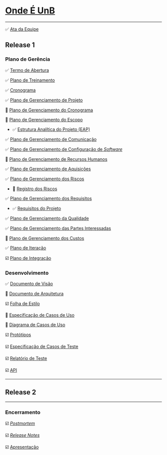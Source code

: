 # [Onde É UnB](https://github.com/fga-gpp-mds/mds-gpp-g2/wiki)
***

:white_check_mark:  [Ata da Equipe](https://github.com/fga-gpp-mds/mds-gpp-g2/wiki/Ata-da-Equipe)

## Release 1

### Plano de Gerência

:white_check_mark: [Termo de Abertura](https://github.com/fga-gpp-mds/mds-gpp-g2/wiki/Termo-de-Abertura)

:white_check_mark: [Plano de Treinamento](https://github.com/fga-gpp-mds/mds-gpp-g2/wiki/Plano-de-Treinamento)

:white_check_mark: [Cronograma](https://github.com/fga-gpp-mds/2017.1-LocalizacaoDarcy/wiki/Cronograma)

:white_check_mark: [Plano de Gerenciamento de Projeto](https://github.com/fga-gpp-mds/mds-gpp-g2/wiki/Plano-de-Gerenciamento-de-Projeto)

:arrows_counterclockwise: [Plano de Gerenciamento do Cronograma](https://github.com/fga-gpp-mds/2017.1-LocalizacaoDarcy/wiki/Plano-de-gerenciamento-do-cronograma)

:arrows_counterclockwise: [Plano de Gerenciamento do Escopo](https://github.com/fga-gpp-mds/2017.1-LocalizacaoDarcy/wiki/Plano-de-gerenciamento-do-escopo)

   * :white_check_mark: [Estrutura Analítica do Projeto (EAP)](https://github.com/fga-gpp-mds/2017.1-LocalizacaoDarcy/wiki/Estrutura-Analitica-do-Projeto)

:white_check_mark: [Plano de Gerenciamento de Comunicação](https://github.com/fga-gpp-mds/2017.1-LocalizacaoDarcy/wiki/Plano-de-Gerenciamento-de-Comunica%C3%A7%C3%A3o)

:white_check_mark: [Plano de Gerenciamento de Configuração de *Software*](https://github.com/fga-gpp-mds/2017.1-LocalizacaoDarcy/wiki/Plano-de-Gerenciamento-de-Configura%C3%A7%C3%A3o-de-Software)

:arrows_counterclockwise: [Plano de Gerenciamento de Recursos Humanos](https://github.com/fga-gpp-mds/2017.1-LocalizacaoDarcy/wiki/Plano-de-Gerenciamento-de-Recursos-Humanos)

:white_check_mark: [Plano de Gerenciamento de Aquisições](https://github.com/fga-gpp-mds/2017.1-LocalizacaoDarcy/wiki/Plano-de-Gerenciamento-de-Aquisi%C3%A7%C3%B5es)

:white_check_mark: [Plano de Gerenciamento dos Riscos](https://github.com/fga-gpp-mds/2017.1-LocalizacaoDarcy/wiki/Plano-de-Gerenciamento-dos-Riscos)

   * :arrows_counterclockwise: [Registro dos Riscos](https://github.com/fga-gpp-mds/2017.1-LocalizacaoDarcy/wiki/Registro-dos-Riscos)

:white_check_mark: [Plano de Gerenciamento dos Requisitos](https://github.com/fga-gpp-mds/2017.1-LocalizacaoDarcy/wiki/Plano-de-Gerenciamento-dos-Requisitos)

   * :white_check_mark: [Requisitos do Projeto](https://github.com/fga-gpp-mds/2017.1-LocalizacaoDarcy/wiki/Requisitos-do-Projeto)

:white_check_mark: [Plano de Gerenciamento da Qualidade](https://github.com/fga-gpp-mds/2017.1-LocalizacaoDarcy/wiki/Plano-de-Gerenciamento-de-Qualidade)

:white_check_mark: [Plano de Gerenciamento das Partes Interessadas](https://github.com/fga-gpp-mds/2017.1-LocalizacaoDarcy/wiki/Plano-de-Gerenciamento-das-Partes-Interessadas)

:arrows_counterclockwise: [Plano de Gerenciamento dos Custos](https://github.com/fga-gpp-mds/2017.1-LocalizacaoDarcy/wiki/Plano-de-Gerenciamento-de-Custos)

:white_check_mark: [Plano de Iteração](https://github.com/fga-gpp-mds/2017.1-OndeE-UnB/wiki/Plano-de-Itera%C3%A7%C3%A3o)

:ballot_box_with_check: [Plano de Integração]()

### Desenvolvimento
:white_check_mark: [Documento de Visão](https://github.com/fga-gpp-mds/mds-gpp-g2/wiki/Documento--de-Visão)

:arrows_counterclockwise: [Documento de Arquitetura](https://github.com/fga-gpp-mds/mds-gpp-g2/wiki/Documento-de-Arquitetura)

:ballot_box_with_check: [Folha de Estilo]()

:arrows_counterclockwise: [Especificação de Casos de Uso](https://github.com/fga-gpp-mds/2017.1-LocalizacaoDarcy/wiki/Especifica%C3%A7%C3%A3o-de-Casos-de-Uso)

:arrows_counterclockwise: [Diagrama de Casos de Uso](https://github.com/fga-gpp-mds/2017.1-OndeE-UnB/wiki/Diagrama-de-Casos-de-Uso)

:ballot_box_with_check: [Protótipos](https://github.com/fga-gpp-mds/2017.1-OndeE-UnB/wiki/Protótipos)

:ballot_box_with_check: [Especificação de Casos de Teste]()

:ballot_box_with_check: [Relatório de Teste]()

:ballot_box_with_check: [API]()

***
## Release 2


***
### Encerramento
 
:ballot_box_with_check: [_Postmortem_]()

:ballot_box_with_check: [_Release Notes_]()

:ballot_box_with_check: [Apresentação]()